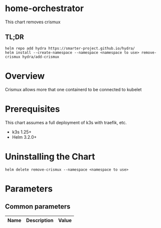# home-orchestrator

This chart removes crismux

## TL;DR

```console
helm repo add hydra https://smarter-project.github.io/hydra/
helm install --create-namespace --namespace <namespace to use> remove-crismux hydra/add-crismux
```

# Overview

Crismux allows more that one containerd to be connected to kubelet

# Prerequisites

This chart assumes a full deployment of k3s with traefik, etc.

* k3s 1.25+
* Helm 3.2.0+

# Uninstalling the Chart

```
helm delete remove-crismux --namespace <namespace to use>
```

# Parameters

## Common parameters

| Name | Description | Value |
| ---- | ----------- | ----- |
